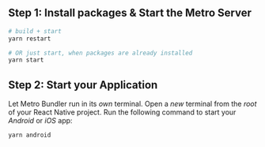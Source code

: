 ## Step 1: Install packages &  Start the Metro Server

```bash
# build + start
yarn restart

# OR just start, when packages are already installed
yarn start
```

## Step 2: Start your Application

Let Metro Bundler run in its _own_ terminal. Open a _new_ terminal from the _root_ of your React Native project. Run the following command to start your _Android_ or _iOS_ app:

```bash
yarn android
```